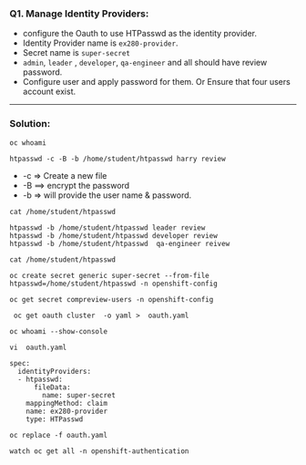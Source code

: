 ### Q1.  Manage Identity Providers:
- configure the Oauth to use HTPasswd as the identity provider.
- Identity Provider name is `ex280-provider`.
- Secret name is  `super-secret`
- `admin`, `leader` , `developer`, `qa-engineer` and all should have review password.
- Configure  user and apply password for them. Or Ensure that four users account exist.
---
### Solution:
```
oc whoami
```
```
htpasswd -c -B -b /home/student/htpasswd harry review
```
- -c => Create a new file
- -B ==> encrypt the password
- -b => will provide the user name & password.
```
cat /home/student/htpasswd
```
```
htpasswd -b /home/student/htpasswd leader review
htpasswd -b /home/student/htpasswd developer review
htpasswd -b /home/student/htpasswd  qa-engineer reivew 
```
```
cat /home/student/htpasswd
```
```
oc create secret generic super-secret --from-file htpasswd=/home/student/htpasswd -n openshift-config
```
```
oc get secret compreview-users -n openshift-config
```
```
 oc get oauth cluster  -o yaml >  oauth.yaml
```
```
oc whoami --show-console 
```
```
vi  oauth.yaml
```
```
spec:
  identityProviders:
  - htpasswd:
      fileData:
        name: super-secret
    mappingMethod: claim
    name: ex280-provider
    type: HTPasswd
```
```
oc replace -f oauth.yaml
```
```
watch oc get all -n openshift-authentication
```


